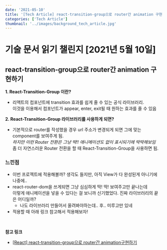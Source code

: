 ```yaml
---
date: '2021-05-10'
title: '[Tech Article] react-transition-group으로 router간 animation 구현하기'
categories: ['Tech Article']
thumbnail: '../images/background_tech_article.jpg'
---
```


# 기술 문서 읽기 챌린지 [2021년 5월 10일]

## **react-transition-group으로 router간 animation 구현하기**

**1. React-Transition-Group 이란?**

-   리액트의 컴포넌트에 transition 효과를 쉽게 줄 수 있는 공식 라이브러리.  
     이것을 이용해서 컴포넌트가 appear, enter, exit될 때 원하는 효과를 줄 수 있음

**2. React-Transition-Group 라이브러리를 사용하게 되면?**

-   기본적으로 router를 작성했을 경우 url 주소가 변경되게 되면 그에 맞는 component를 보여주게 됨.  
    _하지만 이런 Router 전환은 그냥 딱!! 애니메이션도 없이 표시되기에 딱딱해보임_  
    좀 더 자연스러운 Router 전환을 할 때 React-Transition-Group을 사용하면 됨.


### 느낀점

-   이번 프로젝트에 적용해볼까? 생각도 들지만, 아직 View가 다 완성된게 아니기에 나중에..
-   react-router-dom을 쓰게되면 그냥 심심하게 딱! 딱! 보여주고만 끝나는데  
    이렇게 애니메이션을 넣을 수 있다는 걸 보니까 신기했었다. 진짜 라이브러리의 끝은 어디일까?
    - 나도 라이브러리 만들어서 올려봐야하는데.. 후.. 미루고만 있네
-   적용할 때 아래 링크 참고해서 적용해보자!

<br/>

**참고 링크**

-   [[React] react-transition-group으로 router간 animation구현하기](https://13akstjq.github.io/react/2019/11/08/React-Transition-Group-완벽-정리하기.html)
